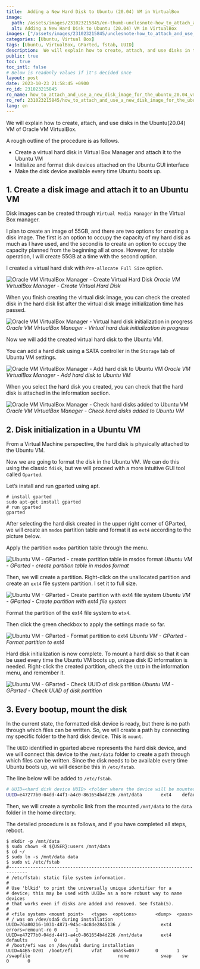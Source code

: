 ```yaml
---
title:  Adding a New Hard Disk to Ubuntu (20.04) VM in VirtualBox
image:
  path: /assets/images/231023215845/en-thumb-unclesnote-how_to_attach_and_use_a_new_disk_image_for_the_ubuntu_20.04_vm_in_oracle_vm_virtualbox.png
  alt: Adding a New Hard Disk to Ubuntu (20.04) VM in VirtualBox
images: ["/assets/images/231023215845/unclesnote-how_to_attach_and_use_a_new_disk_image_for_the_ubuntu_20.04_vm_in_oracle_vm_virtualbox-oracle_vm_virtualbox_manager-create_virtual_hard_disk.png", "/assets/images/231023215845/unclesnote-how_to_attach_and_use_a_new_disk_image_for_the_ubuntu_20.04_vm_in_oracle_vm_virtualbox-oracle_vm_virtualbox_manager-virtual_hard_disk_initialization_in_progress.png", "/assets/images/231023215845/unclesnote-how_to_attach_and_use_a_new_disk_image_for_the_ubuntu_20.04_vm_in_oracle_vm_virtualbox-oracle_vm_virtualbox_manager-add_hard_disk_to_ubuntu_vm.png", "/assets/images/231023215845/unclesnote-how_to_attach_and_use_a_new_disk_image_for_the_ubuntu_20.04_vm_in_oracle_vm_virtualbox-oracle_vm_virtualbox_manager-check_hard_disks_added_to_ubuntu_vm.png", "/assets/images/231023215845/unclesnote-how_to_attach_and_use_a_new_disk_image_for_the_ubuntu_20.04_vm_in_oracle_vm_virtualbox-ubuntu_vm-gparted-create_partition_table_in_msdos_format.png", "/assets/images/231023215845/unclesnote-how_to_attach_and_use_a_new_disk_image_for_the_ubuntu_20.04_vm_in_oracle_vm_virtualbox-ubuntu_vm-gparted-create_partition_with_ext4_file_system.png", "/assets/images/231023215845/unclesnote-how_to_attach_and_use_a_new_disk_image_for_the_ubuntu_20.04_vm_in_oracle_vm_virtualbox-ubuntu_vm-gparted-format_partition_to_ext4.png", "/assets/images/231023215845/unclesnote-how_to_attach_and_use_a_new_disk_image_for_the_ubuntu_20.04_vm_in_oracle_vm_virtualbox-ubuntu_vm-gparted-check_uuid_of_disk_partition.png"]
categories: [Ubuntu, Virtual Box]
tags: [Ubuntu, VirtualBox, GParted, fstab, UUID]
description:  We will explain how to create, attach, and use disks in the Ubuntu(20.04) VM of Oracle VM VirtualBox. A rough outline of the procedure is as follows.
public: true
toc: true
toc_intl: false
# Below is readonly values if it's decided once
layout: post
date: 2023-10-23 21:58:45 +0900
ro_id: 231023215845
ro_name: how_to_attach_and_use_a_new_disk_image_for_the_ubuntu_20.04_vm_in_oracle_vm_virtualbox
ro_ref: 231023215845/how_to_attach_and_use_a_new_disk_image_for_the_ubuntu_20.04_vm_in_oracle_vm_virtualbox
lang: en
---
```

We will explain how to create, attach, and use disks in the Ubuntu(20.04) VM of Oracle VM VirtualBox.  

A rough outline of the procedure is as follows.  
- Create a virtual hard disk in Virtual Box Manager and attach it to the Ubuntu VM
- Initialize and format disk devices attached on the Ubuntu GUI interface
- Make the disk device available every time Ubuntu boots up.

## 1. Create a disk image and attach it to an Ubuntu VM
Disk images can be created through `Virtual Media Manager` in the Virtual Box manager.  

I plan to create an image of 55GB, and there are two options for creating a disk image. The first is an option to occupy the capacity of my hard disk as much as I have used, and the second is to create an option to occupy the capacity planned from the beginning all at once. However, for stable operation, I will create 55GB at a time with the second option.  

I created a virtual hard disk with `Pre-allocate Full Size` option.  

![Oracle VM VirtualBox Manager - Create Virtual Hard Disk](/assets/images/231023215845/unclesnote-how_to_attach_and_use_a_new_disk_image_for_the_ubuntu_20.04_vm_in_oracle_vm_virtualbox-oracle_vm_virtualbox_manager-create_virtual_hard_disk.png)
_Oracle VM VirtualBox Manager - Create Virtual Hard Disk_

When you finish creating the virtual disk image, you can check the created disk in the hard disk list after the virtual disk image initialization time has passed.  

![Oracle VM VirtualBox Manager - Virtual hard disk initialization in progress](/assets/images/231023215845/unclesnote-how_to_attach_and_use_a_new_disk_image_for_the_ubuntu_20.04_vm_in_oracle_vm_virtualbox-oracle_vm_virtualbox_manager-virtual_hard_disk_initialization_in_progress.png)
_Oracle VM VirtualBox Manager - Virtual hard disk initialization in progress_

Now we will add the created virtual hard disk to the Ubuntu VM.  

You can add a hard disk using a SATA controller in the `Storage` tab of Ubuntu VM settings.  

![Oracle VM VirtualBox Manager - Add hard disk to Ubuntu VM](/assets/images/231023215845/unclesnote-how_to_attach_and_use_a_new_disk_image_for_the_ubuntu_20.04_vm_in_oracle_vm_virtualbox-oracle_vm_virtualbox_manager-add_hard_disk_to_ubuntu_vm.png)
_Oracle VM VirtualBox Manager - Add hard disk to Ubuntu VM_

When you select the hard disk you created, you can check that the hard disk is attached in the information section.  

![Oracle VM VirtualBox Manager - Check hard disks added to Ubuntu VM](/assets/images/231023215845/unclesnote-how_to_attach_and_use_a_new_disk_image_for_the_ubuntu_20.04_vm_in_oracle_vm_virtualbox-oracle_vm_virtualbox_manager-check_hard_disks_added_to_ubuntu_vm.png)
_Oracle VM VirtualBox Manager - Check hard disks added to Ubuntu VM_

## 2. Disk initialization in a Ubuntu VM
From a Virtual Machine perspective, the hard disk is physically attached to the Ubuntu VM.  

Now we are going to format the disk in the Ubuntu VM. We can do this using the classic `fdisk`, but we will proceed with a more intuitive GUI tool called `Gparted`.  

Let’s install and run gparted using apt.  

```shell
# install gparted
sudo apt-get install gparted
# run gparted
gparted
```
After selecting the hard disk created in the upper right corner of GParted, we will create an `msdos` partition table and format it as `ext4` according to the picture below.  

Apply the partition `msdos` partition table through the menu.  

![Ubuntu VM - GParted - create partition table in msdos format](/assets/images/231023215845/unclesnote-how_to_attach_and_use_a_new_disk_image_for_the_ubuntu_20.04_vm_in_oracle_vm_virtualbox-ubuntu_vm-gparted-create_partition_table_in_msdos_format.png)
_Ubuntu VM - GParted - create partition table in msdos format_

Then, we will create a partition. Right-click on the unallocated partition and create an `ext4` file system partition. I set it to full size.  

![Ubuntu VM - GParted - Create partition with ext4 file system](/assets/images/231023215845/unclesnote-how_to_attach_and_use_a_new_disk_image_for_the_ubuntu_20.04_vm_in_oracle_vm_virtualbox-ubuntu_vm-gparted-create_partition_with_ext4_file_system.png)
_Ubuntu VM - GParted - Create partition with ext4 file system_

Format the partition of the ext4 file system to `etx4`.  

Then click the green checkbox to apply the settings made so far.  

![Ubuntu VM - GParted - Format partition to ext4](/assets/images/231023215845/unclesnote-how_to_attach_and_use_a_new_disk_image_for_the_ubuntu_20.04_vm_in_oracle_vm_virtualbox-ubuntu_vm-gparted-format_partition_to_ext4.png)
_Ubuntu VM - GParted - Format partition to ext4_

Hard disk initialization is now complete. To mount a hard disk so that it can be used every time the Ubuntu VM boots up, unique disk ID information is needed. Right-click the created partition, check the `UUID` in the information menu, and remember it.  

![Ubuntu VM - GParted - Check UUID of disk partition](/assets/images/231023215845/unclesnote-how_to_attach_and_use_a_new_disk_image_for_the_ubuntu_20.04_vm_in_oracle_vm_virtualbox-ubuntu_vm-gparted-check_uuid_of_disk_partition.png)
_Ubuntu VM - GParted - Check UUID of disk partition_

## 3. Every bootup, mount the disk
In the current state, the formatted disk device is ready, but there is no path through which files can be written. So, we will create a path by connecting my specific folder to the hard disk device. This is `mount`.  

The `UUID` identified in gparted above represents the hard disk device, and we will connect this device to the `/mnt/data` folder to create a path through which files can be written. Since the disk needs to be available every time Ubuntu boots up, we will describe this in `/etc/fstab`.  

The line below will be added to `/etc/fstab`.  

```bash
# UUID=<hard disk device UUID> <folder where the device will be mounted> ext4    defaults          0       0 
UUID=e47277b0-04dd-44f1-a4c0-861654b4d226 /mnt/data       ext4    defaults          0       0 
```
Then, we will create a symbolic link from the mounted `/mnt/data` to the `data` folder in the home directory.  

The detailed procedure is as follows, and if you have completed all steps, reboot.  

```shell
$ mkdir -p /mnt/data
$ sudo chown -R ${USER}:users /mnt/data
$ cd ~/
$ sudo ln -s /mnt/data data
$ sudo vi /etc/fstab  
#-----------------------------------------------------------------------------
# /etc/fstab: static file system information.
#
# Use 'blkid' to print the universally unique identifier for a
# device; this may be used with UUID= as a more robust way to name devices
# that works even if disks are added and removed. See fstab(5).
#
# <file system> <mount point>   <type>  <options>       <dump>  <pass>
# / was on /dev/sda5 during installation
UUID=76a80216-1031-4871-945c-4c8de2845136 /               ext4    errors=remount-ro 0       1
UUID=e47277b0-04dd-44f1-a4c0-861654b4d226 /mnt/data       ext4    defaults          0       0 
# /boot/efi was on /dev/sda1 during installation
UUID=A4B5-D201  /boot/efi       vfat    umask=0077      0       1
/swapfile                                 none            swap    sw              0       0
```
